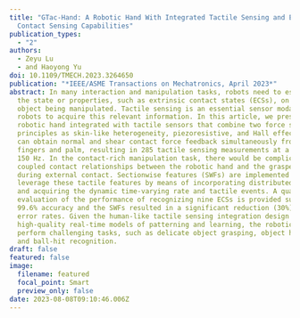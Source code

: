 ```yaml
---
title: "GTac-Hand: A Robotic Hand With Integrated Tactile Sensing and Extrinsic
  Contact Sensing Capabilities"
publication_types:
  - "2"
authors:
  - Zeyu Lu
  - and Haoyong Yu
doi: 10.1109/TMECH.2023.3264650
publication: "*IEEE/ASME Transactions on Mechatronics, April 2023*"
abstract: In many interaction and manipulation tasks, robots need to estimate
  the state or properties, such as extrinsic contact states (ECSs), on the
  object being manipulated. Tactile sensing is an essential sensor modality for
  robots to acquire this relevant information. In this article, we present a
  robotic hand integrated with tactile sensors that combine two force sensing
  principles as skin-like heterogeneity, piezoresistive, and Hall effect, and
  can obtain normal and shear contact force feedback simultaneously from the
  fingers and palm, resulting in 285 tactile sensing measurements at a rate of
  150 Hz. In the contact-rich manipulation task, there would be complicatedly
  coupled contact relationships between the robotic hand and the grasped objects
  during external contact. Sectionwise features (SWFs) are implemented to
  leverage these tactile features by means of incorporating distributed forces,
  and acquiring the dynamic time-varying rate and tactile events. A quantitative
  evaluation of the performance of recognizing nine ECSs is provided such as
  99.6% accuracy and the SWFs resulted in a significant reduction (30%) in the
  error rates. Given the human-like tactile sensing integration design and
  high-quality real-time models of patterning and learning, the robotic hand can
  perform challenging tasks, such as delicate object grasping, object handovers,
  and ball-hit recognition.
draft: false
featured: false
image:
  filename: featured
  focal_point: Smart
  preview_only: false
date: 2023-08-08T09:10:46.006Z
---
```

